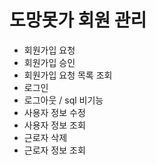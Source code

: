 # 도망못가 회원 관리

- 회원가입 요청
- 회원가입 승인
- 회원가입 요청 목록 조회
- 로그인
- 로그아웃 / sql 비기능
- 사용자 정보 수정
- 사용자 정보 조회
- 근로자 삭제
- 근로자 정보 조회
